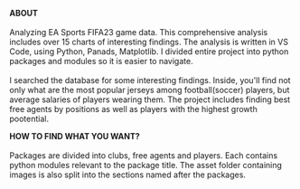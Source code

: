 
<strong>ABOUT</strong><br>
<br>
Analyzing EA Sports FIFA23 game data. This comprehensive analysis includes over 15 charts of interesting findings.
The analysis is written in VS Code, using Python, Panads, Matplotlib. I divided entire project into python packages and modules so it is easier to navigate.
<br><br>
I searched the database for some interesting findings. Inside, you'll find not only what are the most popular jerseys
among football(soccer) players, but average salaries of players wearing them. The project includes finding best free agents by positions as well as players with the highest growth pootential. 

<strong>HOW TO FIND WHAT YOU WANT?</strong><br>
<br>
Packages are divided into clubs, free agents and players. Each contains python modules relevant to the package title. The asset folder containing images is also split into the sections named after the packages.

